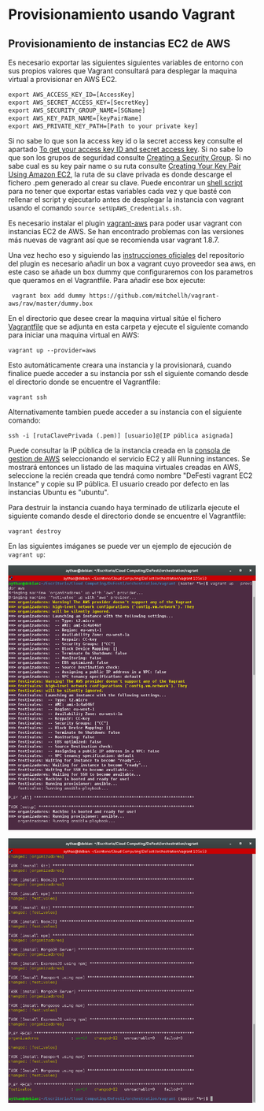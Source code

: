 # Provisionamiento usando Vagrant

## Provisionamiento de instancias EC2 de AWS

Es necesario exportar las siguientes siguientes variables de entorno con sus propios valores que Vagrant consultará para desplegar la maquina virtual a provisionar en AWS EC2.

```
export AWS_ACCESS_KEY_ID=[AccessKey]
export AWS_SECRET_ACCESS_KEY=[SecretKey]
export AWS_SECURITY_GROUP_NAME=[SGName]
export AWS_KEY_PAIR_NAME=[keyPairName]
export AWS_PRIVATE_KEY_PATH=[Path to your private key]
```

Si no sabe lo que son la access key id o la secret access key consulte el apartado [To get your access key ID and secret access key](http://docs.aws.amazon.com/cli/latest/userguide/cli-chap-getting-set-up.html#cli-signup). Si no sabe lo que son los grupos de seguridad consulte [Creating a Security Group](http://docs.aws.amazon.com/AWSEC2/latest/UserGuide/using-network-security.html#creating-security-group). Si no sabe cual es su key pair name o su ruta consulte [Creating Your Key Pair Using Amazon EC2](http://docs.aws.amazon.com/AWSEC2/latest/UserGuide/ec2-key-pairs.html#having-ec2-create-your-key-pair), la ruta de su clave privada es donde descarge el fichero .pem generado al crear su clave. Puede encontrar un [shell script](setUpAWS_Credentials.sh) para no tener que exportar estas variables cada vez y que basté con rellenar el script y ejecutarlo antes de desplegar la instancia con vagrant usando el comando `source setUpAWS_Credentials.sh`.

Es necesario instalar el plugin [vagrant-aws](https://github.com/mitchellh/vagrant-aws) para poder usar vagrant con instancias EC2 de AWS. Se han encontrado problemas con las versiones más nuevas de vagrant así que se recomienda usar vagrant 1.8.7.

Una vez hecho eso y siguiendo las [instrucciones oficiales](https://github.com/mitchellh/vagrant-aws#quick-start) del repositorio del plugin es necesario añadir un box a vagrant cuyo proveedor sea aws, en este caso se añade un box dummy que configuraremos con los parametros que queramos en el Vagrantfile. Para añadir ese box ejecute:
```
 vagrant box add dummy https://github.com/mitchellh/vagrant-aws/raw/master/dummy.box
```

En el directorio que desee crear la maquina virtual sitúe el fichero [Vagrantfile](Vagrantfile) que se adjunta en esta carpeta y ejecute el siguiente comando para iniciar una maquina virtual en AWS:

```
vagrant up --provider=aws
```

Esto automáticamente creara una instancia y la provisionará, cuando finalice puede acceder a su instancia por ssh el siguiente comando desde el directorio donde se encuentre el Vagrantfile:

```
vagrant ssh
```

Alternativamente tambien puede acceder a su instancia con el siguiente comando:

```
ssh -i [rutaClavePrivada (.pem)] [usuario]@[IP pública asignada]
```
Puede consultar la IP pública de la instancia creada en la [consola de gestion de AWS](https://console.aws.amazon.com/) seleccionando el servicio EC2 y allí Running instances. Se mostrará entonces un listado de las maquina virtuales creadas en AWS, seleccione la recién creada que tendrá como nombre "DeFesti vagrant EC2 Instance" y copie su IP pública. El usuario creado por defecto en las instancias Ubuntu es "ubuntu".


Para destruir la instancia cuando haya terminado de utilizarla ejecute el siguiente comando desde el directorio donde se encuentre el Vagrantfile:
```
vagrant destroy
```

En las siguientes imáganes se puede ver un ejemplo de ejecución de `vagrant up`:

![Imagen Vagrant Up 1](https://raw.githubusercontent.com/AythaE/DeFesti/96c1008b9946e414ef61abae0b98f931dbd385a4/images/Vagrant1.png "Imagen Vagrant Up 1")

![Imagen Vagrant Up 2](https://raw.githubusercontent.com/AythaE/DeFesti/96c1008b9946e414ef61abae0b98f931dbd385a4/images/Vagrant2.png "Imagen Vagrant Up 2")
